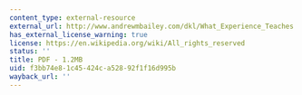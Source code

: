 ```yaml
---
content_type: external-resource
external_url: http://www.andrewmbailey.com/dkl/What_Experience_Teaches.pdf
has_external_license_warning: true
license: https://en.wikipedia.org/wiki/All_rights_reserved
status: ''
title: PDF - 1.2MB
uid: f3bb74e8-1c45-424c-a528-92f1f16d995b
wayback_url: ''
---
```

